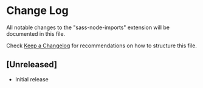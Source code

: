 # Change Log

All notable changes to the "sass-node-imports" extension will be documented in this file.

Check [Keep a Changelog](http://keepachangelog.com/) for recommendations on how to structure this file.

## [Unreleased]

- Initial release